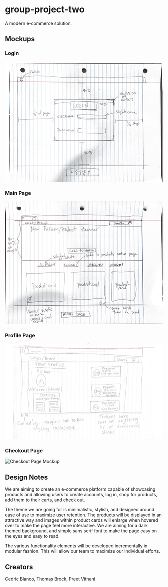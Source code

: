 # group-project-two
A modern e-commerce solution.

## Mockups
### Login
![Login Page Mockup](LoginMockup.png)
### Main Page
![Main Page Mockup](MainPageMockup.png)
### Profile Page
![Profile Page Mockup](profilePageMockup.png)
### Checkout Page
![Checkout Page Mockup](CheckoutPageMockup.png)
## Design Notes

We are aiming to create an e-commerce platform capable of showcasing products and
allowing users to create accounts, log in, shop for products, add them to their carts, and check
out.

The theme we are going for is minimalistic, stylish, and designed around ease of use to
maximize user retention. The products will be displayed in an attractive way and images within
product cards will enlarge when hovered over to make the page feel more interactive. We are
aiming for a dark themed background, and simple sans serif font to make the page easy on the
eyes and easy to read.

The various functionality elements will be developed incrementally in modular fashion. This will
allow our team to maximize our individual efforts.

## Creators
Cedric Blanco, Thomas Brock, Preet Vithani
